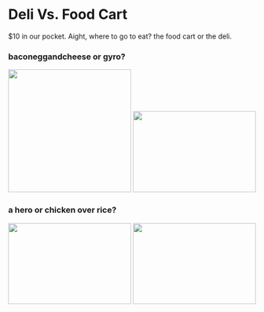 # Deli Vs. Food Cart
$10 in our pocket. Aight, where to go to eat? the food cart or the deli. 

### baconeggandcheese or gyro? 

<img src="https://static01.nyt.com/images/2015/04/15/dining/15BREAKFAST_SUB/15BREAKFAST_SUB-superJumbo.jpg" width = "250"> <img src="https://howtofeedaloon.com/wp-content/uploads/2020/06/gryo-instagram.jpg" width="250" height="165"> 
### a hero or chicken over rice?
<img src="https://www.aviglatt.com/imagesc//deluxe-t.jpg_H1782.jpg" width ="250" height="165"> <img src="https://stuarte.co/wp-content/uploads/2019/10/Halal-cart-chicken-packed-with-rice-and-sauce-1.jpg" width= "250" height="165">


